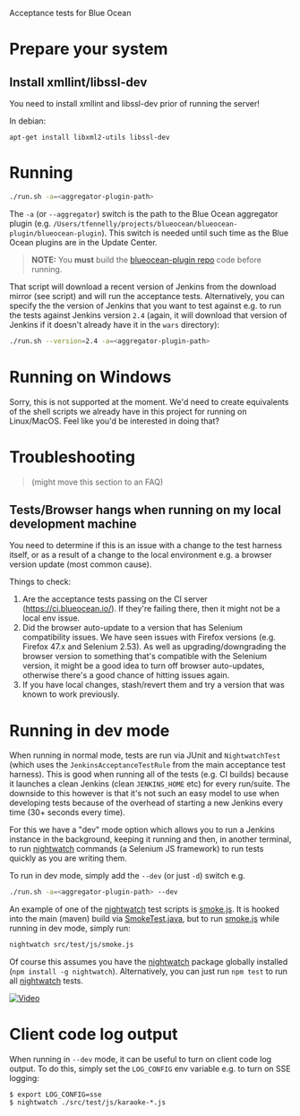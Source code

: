 Acceptance tests for Blue Ocean

# Prepare your system

## Install xmllint/libssl-dev

You need to install xmllint and libssl-dev prior of running the server!

In debian:

```
apt-get install libxml2-utils libssl-dev 
```

# Running

```sh
./run.sh -a=<aggregator-plugin-path>
```

The `-a` (or `--aggregator`) switch is the path to the Blue Ocean aggregator plugin
(e.g. `/Users/tfennelly/projects/blueocean/blueocean-plugin/blueocean-plugin`). This switch is needed until such time as the
Blue Ocean plugins are in the Update Center.

> __NOTE:__ You __must__ build the [blueocean-plugin repo](https://github.com/jenkinsci/blueocean-plugin) code before running.

That script will download a recent version of Jenkins from the download mirror (see script) and will run the acceptance
tests. Alternatively, you can specify the the version of Jenkins that you want to test against e.g. to run the tests
against Jenkins version `2.4` (again, it will download that version of Jenkins if it doesn't already have it in the
`wars` directory):
 
```sh
./run.sh --version=2.4 -a=<aggregator-plugin-path>
```

# Running on Windows

Sorry, this is not supported at the moment. We'd need to create equivalents of the shell scripts we already
have in this project for running on Linux/MacOS. Feel like you'd be interested in doing that?

# Troubleshooting

> (might move this section to an FAQ)

## Tests/Browser hangs when running on my local development machine

You need to determine if this is an issue with a change to the test harness itself, or as a result of a change to the
local environment e.g. a browser version update (most common cause).

Things to check:

1. Are the acceptance tests passing on the CI server (https://ci.blueocean.io/). If they're failing there, then it might not be a local env issue.
1. Did the browser auto-update to a version that has Selenium compatibility issues. We have seen issues with Firefox versions (e.g. Firefox 47.x and Selenium 2.53). As well as upgrading/downgrading the browser version to something that's compatible with the Selenium version, it might be a good idea to turn off browser auto-updates, otherwise there's a good chance of hitting issues again.
1. If you have local changes, stash/revert them and try a version that was known to work previously.

# Running in dev mode

When running in normal mode, tests are run via JUnit and `NightwatchTest`
(which uses the `JenkinsAcceptanceTestRule` from the main acceptance test harness). This is good
when running all of the tests (e.g. CI builds) because it launches a clean Jenkins (clean `JENKINS_HOME` etc) for every
run/suite. The downside to this however is that it's not such an easy model to use when developing tests
because of the overhead of starting a new Jenkins every time (30+ seconds every time).

For this we have a "dev" mode option which allows you to run a Jenkins instance in the background, keeping it
running and then, in another terminal, to run [nightwatch] commands (a Selenium JS framework) to
run tests quickly as you are writing them.

To run in dev mode, simply add the `--dev` (or just `-d`) switch e.g.
 
```sh
./run.sh -a=<aggregator-plugin-path> --dev
```

An example of one of the [nightwatch] test scripts is [smoke.js](src/test/js/smoke.js). It is hooked into
the main (maven) build via [SmokeTest.java](src/test/java/io/jenkins/blueocean/SmokeTest.java),
but to run [smoke.js](src/test/js/smoke.js) while running in dev mode, simply run:

```sh
nightwatch src/test/js/smoke.js
```

Of course this assumes you have the [nightwatch] package globally installed (`npm install -g nightwatch`).
Alternatively, you can just run `npm test` to run all [nightwatch] tests.

[![Video](http://img.youtube.com/vi/o8r4ztgpm8E/maxresdefault.jpg)](https://youtu.be/o8r4ztgpm8E)

# Client code log output

When running in `--dev` mode, it can be useful to turn on client code log output. To do this, simply set
the `LOG_CONFIG` env variable e.g. to turn on SSE logging:

```
$ export LOG_CONFIG=sse
$ nightwatch ./src/test/js/karaoke-*.js
```

[nightwatch]: http://nightwatchjs.org/
